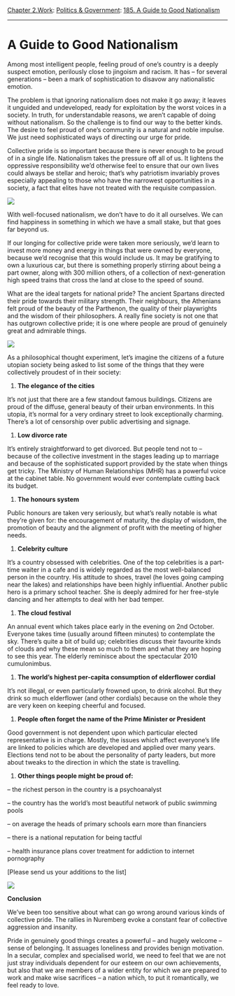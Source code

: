 [Chapter 2.Work](https://www.theschooloflife.com/thebookoflife/category/work/): [Politics & Government](https://www.theschooloflife.com/thebookoflife/category/work/politics-government/): [185. A Guide to Good Nationalism](https://www.theschooloflife.com/thebookoflife/a-guide-to-good-nationalism/)

* * *

# A Guide to Good Nationalism

Among most intelligent people, feeling proud of one’s country is a deeply suspect emotion, perilously close to jingoism and racism. It has – for several generations – been a mark of sophistication to disavow any&nbsp;nationalistic emotion.

The problem is that ignoring nationalism does not make it go away; it leaves it unguided and undeveloped, ready for exploitation by the worst voices in a society. In truth, for understandable reasons, we aren’t capable of doing without nationalism. So the challenge is to find our way to the better kinds. The desire to feel proud of one’s community is a natural and noble impulse. We just need sophisticated ways of directing our urge for pride.

Collective pride is so important because there is never enough to be proud of in a single life. Nationalism takes the pressure off all of us. It lightens the oppressive responsibility we’d otherwise feel to ensure that our own lives could always be stellar and heroic; that’s why patriotism invariably proves especially appealing to those who have the narrowest opportunities in a society, a fact that elites have not treated with the requisite compassion.

![](https://upload.wikimedia.org/wikipedia/commons/7/72/Karl_Friedrich_Schinkel_-_Schlo%C3%9F_am_Strom_-_Google_Art_Project.jpg)

With well-focused nationalism, we don’t have to do it all ourselves. We can find happiness in something in which we have a small stake, but that goes far beyond us.

If our longing for collective pride were taken more seriously, we’d learn to invest more money and energy in things that were owned by everyone, because we’d recognise that this would include us. It may be gratifying to own a luxurious car, but there is something properly stirring about being a part owner, along with 300 million others, of a collection of next-generation high speed trains that cross the land at close to the speed of sound.

What are the ideal targets for national pride? The ancient Spartans directed their pride towards their military strength. Their neighbours, the Athenians felt proud of the beauty of the Parthenon, the quality of their playwrights and the wisdom of their philosophers. A really fine society is not one that has outgrown collective pride; it is one where people are proud of genuinely great and admirable things.

![](https://s-media-cache-ak0.pinimg.com/originals/d1/a7/b3/d1a7b3905e9c1221bbe1c9ac948374d1.jpg)

As a philosophical thought experiment, let’s imagine the citizens of a future utopian society being asked to list some of the things that they were collectively proudest of in their society:

1. **The elegance of the cities**

It’s not just that there are a few standout famous buildings. Citizens are proud of the diffuse, general beauty of their urban environments. In this utopia, it’s normal for a very ordinary street to look exceptionally charming. There’s a lot of censorship over public advertising and signage.

1. **Low divorce rate**

It’s entirely straightforward to get divorced. But people tend not to – because of the collective investment in the stages leading up to marriage and because of the sophisticated support provided by the state when things get tricky. The Ministry of Human Relationships (MHR) has a powerful voice at the cabinet table. No government would ever contemplate cutting back its budget.

1. **The honours system**

Public honours are taken very seriously, but what’s really notable is what they’re given for: the encouragement of maturity, the display of wisdom, the promotion of beauty and the alignment of profit with the meeting of higher needs.

1. **Celebrity culture**

It’s a country obsessed with celebrities. One of the top celebrities is a part-time waiter in a cafe and is widely regarded as the most well-balanced person in the country. His attitude to shoes, travel (he loves going camping near the lakes) and relationships have been highly influential. Another public hero is a primary school teacher. She is deeply admired for her free-style dancing and her attempts to deal with her bad temper.

1. **The cloud festival**

An annual event which takes place early in the evening on 2nd October. Everyone takes time (usually around fifteen minutes) to contemplate the sky. There’s quite a bit of build up; celebrities discuss their favourite kinds of clouds and why these mean so much to them and what they are hoping to see this year. The elderly reminisce about the spectacular 2010 cumulonimbus.

1. **The world’s highest per-capita consumption of elderflower cordial**

It’s not illegal, or even particularly frowned upon, to drink alcohol. But they drink so much elderflower (and other cordials) because on the whole they are very keen on keeping cheerful and focused.

1. **People often forget the name of the Prime Minister or President**

Good government is not dependent upon which particular elected representative is in charge. Mostly, the issues which affect everyone’s life are linked to policies which are developed and applied over many years. Elections tend not to be about the personality of party leaders, but more about tweaks to the direction in which the state is travelling.

1. **Other things people might be proud of:**

– the richest person in the country is a psychoanalyst

– the country has the world’s most beautiful network of public swimming pools

– on average the heads of primary schools earn more than financiers

– there is a national reputation for being tactful

– health insurance plans cover treatment for addiction to internet pornography

[Please send us your additions to the list]

![](https://s-media-cache-ak0.pinimg.com/originals/c5/3a/c4/c53ac40e8664f45cd570ddb8f6bdc4ed.jpg)

**Conclusion**

We’ve been too sensitive about what can go wrong around various kinds of collective pride. The rallies in Nuremberg evoke a constant fear of collective aggression and insanity.

Pride in genuinely good things creates a powerful – and hugely welcome – sense of belonging. It assuages loneliness and provides benign motivation. In a secular, complex and specialised world, we need to feel that we are not just stray individuals dependent for our esteem on our own achievements, but also that we are members of a wider entity for which we are prepared to work and make wise sacrifices – a nation which, to put it romantically, we feel ready to love.
